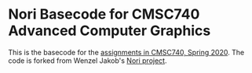 Nori Basecode for CMSC740 Advanced Computer Graphics
====================================================

This is the basecode for the [assignments in CMSC740, Spring 2020](http://www.cs.umd.edu/~zwicker/nori/#). The code is forked from Wenzel Jakob's [Nori project](https://github.com/wjakob/nori).
